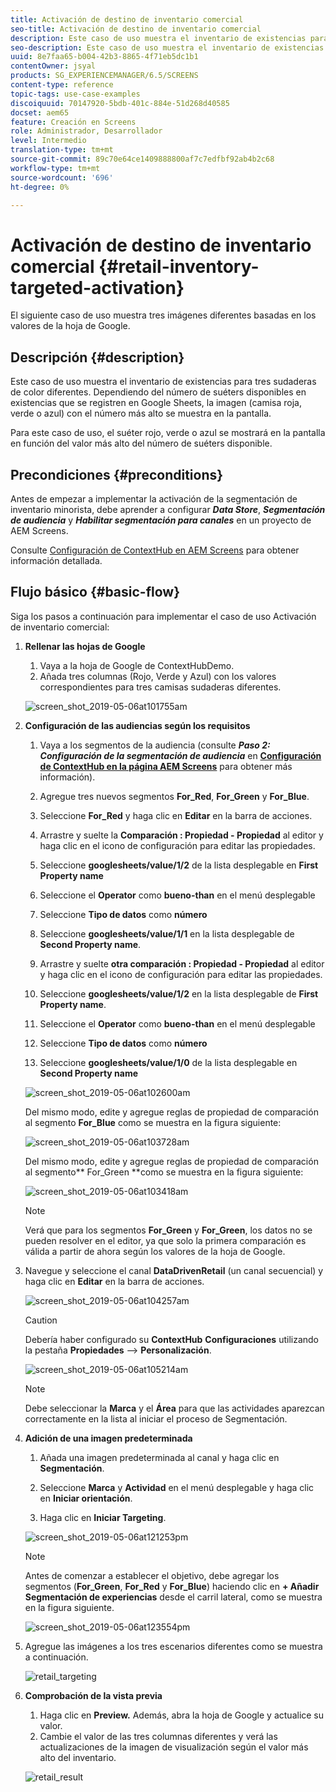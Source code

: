 ```yaml
---
title: Activación de destino de inventario comercial
seo-title: Activación de destino de inventario comercial
description: Este caso de uso muestra el inventario de existencias para tres sudaderas de color diferentes. Dependiendo del número de suéters disponibles en existencias que se registren en Google Sheets, la imagen (camisa roja, verde o azul) con el número más alto se muestra en la pantalla.
seo-description: Este caso de uso muestra el inventario de existencias para tres sudaderas de color diferentes. Dependiendo del número de suéters disponibles en existencias que se registren en Google Sheets, la imagen (camisa roja, verde o azul) con el número más alto se muestra en la pantalla.
uuid: 8e7faa65-b004-42b3-8865-4f71eb5dc1b1
contentOwner: jsyal
products: SG_EXPERIENCEMANAGER/6.5/SCREENS
content-type: reference
topic-tags: use-case-examples
discoiquuid: 70147920-5bdb-401c-884e-51d268d40585
docset: aem65
feature: Creación en Screens
role: Administrador, Desarrollador
level: Intermedio
translation-type: tm+mt
source-git-commit: 89c70e64ce1409888800af7c7edfbf92ab4b2c68
workflow-type: tm+mt
source-wordcount: '696'
ht-degree: 0%

---
```



# Activación de destino de inventario comercial {#retail-inventory-targeted-activation}

El siguiente caso de uso muestra tres imágenes diferentes basadas en los valores de la hoja de Google.

## Descripción {#description}

Este caso de uso muestra el inventario de existencias para tres sudaderas de color diferentes. Dependiendo del número de suéters disponibles en existencias que se registren en Google Sheets, la imagen (camisa roja, verde o azul) con el número más alto se muestra en la pantalla.

Para este caso de uso, el suéter rojo, verde o azul se mostrará en la pantalla en función del valor más alto del número de suéters disponible.

## Precondiciones {#preconditions}

Antes de empezar a implementar la activación de la segmentación de inventario minorista, debe aprender a configurar ***Data Store***, ***Segmentación de audiencia*** y ***Habilitar segmentación para canales*** en un proyecto de AEM Screens.

Consulte [Configuración de ContextHub en AEM Screens](configuring-context-hub.md) para obtener información detallada.

## Flujo básico {#basic-flow}

Siga los pasos a continuación para implementar el caso de uso Activación de inventario comercial:

1. **Rellenar las hojas de Google**

   1. Vaya a la hoja de Google de ContextHubDemo.
   1. Añada tres columnas (Rojo, Verde y Azul) con los valores correspondientes para tres camisas sudaderas diferentes.

   ![screen_shot_2019-05-06at101755am](assets/screen_shot_2019-05-06at101755am.png)

1. **Configuración de las audiencias según los requisitos**

   1. Vaya a los segmentos de la audiencia (consulte ***Paso 2: Configuración de la segmentación de audiencia*** en **[Configuración de ContextHub en la página AEM Screens](configuring-context-hub.md)** para obtener más información).

   1. Agregue tres nuevos segmentos **For_Red**, **For_Green** y **For_Blue**.

   1. Seleccione **For_Red** y haga clic en **Editar** en la barra de acciones.

   1. Arrastre y suelte la **Comparación : Propiedad - Propiedad** al editor y haga clic en el icono de configuración para editar las propiedades.
   1. Seleccione **googlesheets/value/1/2** de la lista desplegable en **First Property name**

   1. Seleccione el **Operator** como **bueno-than** en el menú desplegable

   1. Seleccione **Tipo de datos** como **número**

   1. Seleccione **googlesheets/value/1/1** en la lista desplegable de **Second Property name**.

   1. Arrastre y suelte **otra comparación : Propiedad - Propiedad** al editor y haga clic en el icono de configuración para editar las propiedades.
   1. Seleccione **googlesheets/value/1/2** en la lista desplegable de **First Property name**.

   1. Seleccione el **Operator** como **bueno-than** en el menú desplegable

   1. Seleccione **Tipo de datos** como **número**

   1. Seleccione **googlesheets/value/1/0** de la lista desplegable en **Second Property name**

   ![screen_shot_2019-05-06at102600am](assets/screen_shot_2019-05-06at102600am.png)

   Del mismo modo, edite y agregue reglas de propiedad de comparación al segmento **For_Blue** como se muestra en la figura siguiente:

   ![screen_shot_2019-05-06at103728am](assets/screen_shot_2019-05-06at103728am.png)

   Del mismo modo, edite y agregue reglas de propiedad de comparación al segmento** For_Green **como se muestra en la figura siguiente:

   ![screen_shot_2019-05-06at103418am](assets/screen_shot_2019-05-06at103418am.png)

   >[!NOTE]
   >
   >Verá que para los segmentos **For_Green** y **For_Green**, los datos no se pueden resolver en el editor, ya que solo la primera comparación es válida a partir de ahora según los valores de la hoja de Google.

1. Navegue y seleccione el canal **DataDrivenRetail** (un canal secuencial) y haga clic en **Editar** en la barra de acciones.

   ![screen_shot_2019-05-06at104257am](assets/screen_shot_2019-05-06at104257am.png)

   >[!CAUTION]
   >
   >Debería haber configurado su **ContextHub** **Configuraciones** utilizando la pestaña **Propiedades** —> **Personalización**.

   ![screen_shot_2019-05-06at105214am](assets/screen_shot_2019-05-06at105214am.png)

   >[!NOTE]
   Debe seleccionar la **Marca** y el **Área** para que las actividades aparezcan correctamente en la lista al iniciar el proceso de Segmentación.

1. **Adición de una imagen predeterminada**

   1. Añada una imagen predeterminada al canal y haga clic en **Segmentación**.
   1. Seleccione **Marca** y **Actividad** en el menú desplegable y haga clic en **Iniciar orientación**.

   1. Haga clic en **Iniciar Targeting**.

   ![screen_shot_2019-05-06at121253pm](assets/screen_shot_2019-05-06at121253pm.png)

   >[!NOTE]
   Antes de comenzar a establecer el objetivo, debe agregar los segmentos (**For_Green**, **For_Red** y **For_Blue**) haciendo clic en **+ Añadir Segmentación de experiencias** desde el carril lateral, como se muestra en la figura siguiente.

   ![screen_shot_2019-05-06at123554pm](assets/screen_shot_2019-05-06at123554pm.png)

1. Agregue las imágenes a los tres escenarios diferentes como se muestra a continuación.

   ![retail_targeting](assets/retail_targeting.gif)

1. **Comprobación de la vista previa**

   1. Haga clic en **Preview.** Además, abra la hoja de Google y actualice su valor.
   1. Cambie el valor de las tres columnas diferentes y verá las actualizaciones de la imagen de visualización según el valor más alto del inventario.

   ![retail_result](assets/retail_result.gif)

